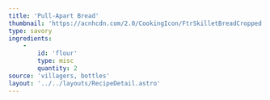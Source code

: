 ```yaml
---
title: 'Pull-Apart Bread'
thumbnail: 'https://acnhcdn.com/2.0/CookingIcon/FtrSkilletBreadCropped.png'
type: savory
ingredients:
	-
		id: 'flour'
		type: misc
		quantity: 2
source: 'villagers, bottles'
layout: '../../layouts/RecipeDetail.astro'
---
```

